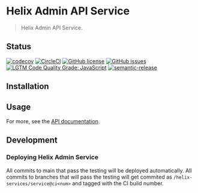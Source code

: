 # Helix Admin API Service

> Helix Admin API Service.

## Status
[![codecov](https://img.shields.io/codecov/c/github/adobe/helix-api-service.svg)](https://codecov.io/gh/adobe/helix-api-service)
[![CircleCI](https://img.shields.io/circleci/project/github/adobe/helix-api-service.svg)](https://circleci.com/gh/adobe/helix-api-service)
[![GitHub license](https://img.shields.io/github/license/adobe/helix-api-service.svg)](https://github.com/adobe/helix-api-service/blob/main/LICENSE.txt)
[![GitHub issues](https://img.shields.io/github/issues/adobe/helix-api-service.svg)](https://github.com/adobe/helix-api-service/issues)
[![LGTM Code Quality Grade: JavaScript](https://img.shields.io/lgtm/grade/javascript/g/adobe/helix-api-service.svg?logo=lgtm&logoWidth=18)](https://lgtm.com/projects/g/adobe/helix-api-service)
[![semantic-release](https://img.shields.io/badge/%20%20%F0%9F%93%A6%F0%9F%9A%80-semantic--release-e10079.svg)](https://github.com/semantic-release/semantic-release)

## Installation

## Usage

For more, see the [API documentation](docs/API.md).

## Development

### Deploying Helix Admin Service

All commits to main that pass the testing will be deployed automatically. All commits to branches that will pass the testing will get commited as `/helix-services/service@ci<num>` and tagged with the CI build number.
